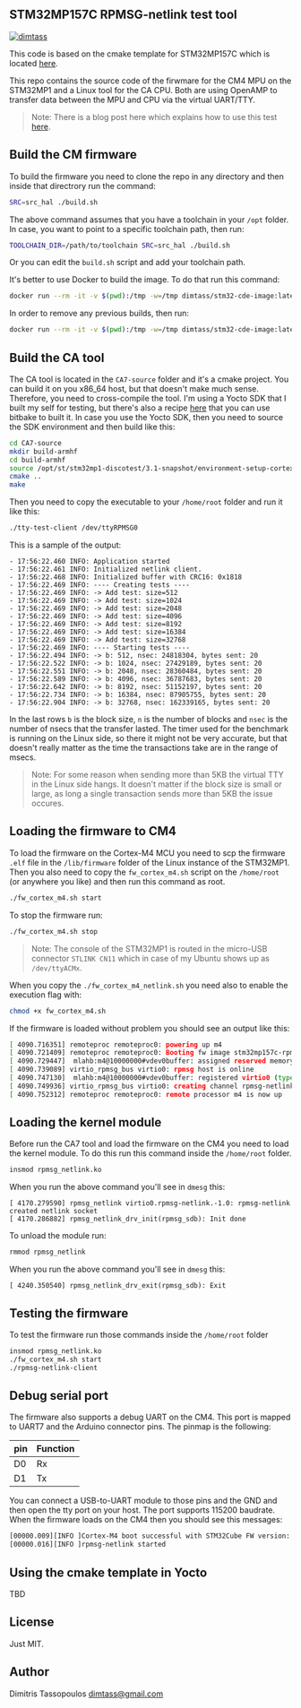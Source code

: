 STM32MP157C RPMSG-netlink test tool
----

[![dimtass](https://circleci.com/gh/dimtass/stm32mp1-cmake-rpmsg-test.svg?style=svg)](https://circleci.com/gh/dimtass/stm32mp1-cmake-rpmsg-test)

This code is based on the cmake template for STM32MP157C which is located [here](https://github.com/dimtass/stm32mp1-cmake-template).

This repo contains the source code of the firwmare for the CM4 MPU on the STM32MP1
and a Linux tool for the CA CPU. Both are using OpenAMP to transfer data between
the MPU and CPU via the virtual UART/TTY.

> Note: There is a blog post here which explains how to use this test [here](https://www.stupid-projects.com/?p=881&preview=true).

## Build the CM firmware
To build the firmware you need to clone the repo in any directory and then inside
that directrory run the command:

```sh
SRC=src_hal ./build.sh
```

The above command assumes that you have a toolchain in your `/opt` folder. In case,
you want to point to a specific toolchain path, then run:

```sh
TOOLCHAIN_DIR=/path/to/toolchain SRC=src_hal ./build.sh
```

Or you can edit the `build.sh` script and add your toolchain path.

It's better to use Docker to build the image. To do that run this command:
```sh
docker run --rm -it -v $(pwd):/tmp -w=/tmp dimtass/stm32-cde-image:latest -c "SRC=src_hal ./build.sh"
```

In order to remove any previous builds, then run:
```sh
docker run --rm -it -v $(pwd):/tmp -w=/tmp dimtass/stm32-cde-image:latest -c "CLEANBUILD=true SRC=src_hal ./build.sh"
```

## Build the CA tool
The CA tool is located in the `CA7-source` folder and it's a cmake project. You can build it
on you x86_64 host, but that doesn't make much sense. Therefore, you need to cross-compile
the tool. I'm using a Yocto SDK that I built my self for testing, but there's also a recipe
[here]() that you can use bitbake to built it. In case you use the Yocto SDK, then you need
to source the SDK environment and then build like this:

```sh
cd CA7-source
mkdir build-armhf
cd build-armhf
source /opt/st/stm32mp1-discotest/3.1-snapshot/environment-setup-cortexa7t2hf-neon-vfpv4-ostl-linux-gnueabi 
cmake ..
make
```

Then you need to copy the executable to your `/home/root` folder and run it like this:
```sh
./tty-test-client /dev/ttyRPMSG0
```

This is a sample of the output:

```
- 17:56:22.460 INFO: Application started
- 17:56:22.461 INFO: Initialized netlink client.
- 17:56:22.468 INFO: Initialized buffer with CRC16: 0x1818
- 17:56:22.469 INFO: ---- Creating tests ----
- 17:56:22.469 INFO: -> Add test: size=512
- 17:56:22.469 INFO: -> Add test: size=1024
- 17:56:22.469 INFO: -> Add test: size=2048
- 17:56:22.469 INFO: -> Add test: size=4096
- 17:56:22.469 INFO: -> Add test: size=8192
- 17:56:22.469 INFO: -> Add test: size=16384
- 17:56:22.469 INFO: -> Add test: size=32768
- 17:56:22.469 INFO: ---- Starting tests ----
- 17:56:22.494 INFO: -> b: 512, nsec: 24818304, bytes sent: 20
- 17:56:22.522 INFO: -> b: 1024, nsec: 27429189, bytes sent: 20
- 17:56:22.551 INFO: -> b: 2048, nsec: 28360484, bytes sent: 20
- 17:56:22.589 INFO: -> b: 4096, nsec: 36787683, bytes sent: 20
- 17:56:22.642 INFO: -> b: 8192, nsec: 51152197, bytes sent: 20
- 17:56:22.734 INFO: -> b: 16384, nsec: 87905755, bytes sent: 20
- 17:56:22.904 INFO: -> b: 32768, nsec: 162339165, bytes sent: 20
```

In the last rows `b` is the block size, `n` is the number of blocks and `nsec` is the number
of nsecs that the transfer lasted. The timer used for the benchmark is running on the Linux
side, so there it might not be very accurate, but that doesn't really matter as the time the
transactions take are in the range of msecs.

> Note: For some reason when sending more than 5KB the virtual TTY in the Linux side hangs.
It doesn't matter if the block size is small or large, as long a single transaction sends more
than 5KB the issue occures.

## Loading the firmware to CM4
To load the firmware on the Cortex-M4 MCU you need to scp the firmware `.elf` file in the
`/lib/firmware` folder of the Linux instance of the STM32MP1. Then you also need to copy the
`fw_cortex_m4.sh` script on the `/home/root` (or anywhere you like) and then run this command
as root.
```sh
./fw_cortex_m4.sh start
```

To stop the firmware run:
```sh
./fw_cortex_m4.sh stop
```

> Note: The console of the STM32MP1 is routed in the micro-USB connector `STLINK CN11` which
in case of my Ubuntu shows up as `/dev/ttyACMx`.

When you copy the `./fw_cortex_m4_netlink.sh` you need also to enable the execution flag with:
```sh
chmod +x fw_cortex_m4.sh
```

If the firmware is loaded without problem you should see an output like this:
```sh
[ 4090.716351] remoteproc remoteproc0: powering up m4
[ 4090.721409] remoteproc remoteproc0: Booting fw image stm32mp157c-rpmsg-netlink.elf, size 696716
[ 4090.729447]  mlahb:m4@10000000#vdev0buffer: assigned reserved memory node vdev0buffer@10042000
[ 4090.739089] virtio_rpmsg_bus virtio0: rpmsg host is online
[ 4090.747130]  mlahb:m4@10000000#vdev0buffer: registered virtio0 (type 7)
[ 4090.749936] virtio_rpmsg_bus virtio0: creating channel rpmsg-netlink addr 0x0
[ 4090.752312] remoteproc remoteproc0: remote processor m4 is now up
 ```


## Loading the kernel module
Before run the CA7 tool and load the firmware on the CM4 you need to load the kernel module.
To do this run this command inside the `/home/root` folder.

```sh
insmod rpmsg_netlink.ko
```

When you run the above command you'll see in `dmesg` this:
```
[ 4170.279590] rpmsg_netlink virtio0.rpmsg-netlink.-1.0: rpmsg-netlink created netlink socket
[ 4170.286882] rpmsg_netlink_drv_init(rpmsg_sdb): Init done
```

To unload the module run:
```sh
rmmod rpmsg_netlink
```

When you run the above command you'll see in `dmesg` this:
```
[ 4240.350540] rpmsg_netlink_drv_exit(rpmsg_sdb): Exit
```

## Testing the firmware
To test the firmware run those commands inside the `/home/root` folder

```sh
insmod rpmsg_netlink.ko
./fw_cortex_m4.sh start
./rpmsg-netlink-client
```

## Debug serial port
The firmware also supports a debug UART on the CM4. This port is mapped to UART7 and the
Arduino connector pins. The pinmap is the following:

pin | Function
-|-
D0 | Rx
D1 | Tx

You can connect a USB-to-UART module to those pins and the GND and then open the tty port
on your host. The port supports 115200 baudrate. When the firmware loads on the CM4 then
you should see this messages:

```sh
[00000.009][INFO ]Cortex-M4 boot successful with STM32Cube FW version: v1.2.0
[00000.016][INFO ]rpmsg-netlink started
```

## Using the cmake template in Yocto
TBD

## License
Just MIT.

## Author
Dimitris Tassopoulos <dimtass@gmail.com>